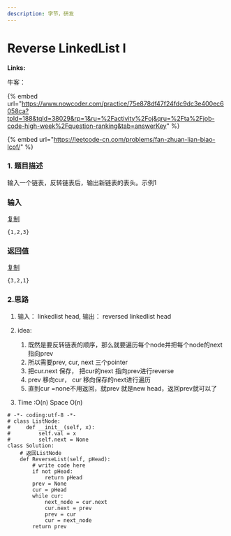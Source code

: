 ```yaml
---
description: 字节，研发
---
```


# Reverse LinkedList I

**Links:**

牛客：

{% embed url="https://www.nowcoder.com/practice/75e878df47f24fdc9dc3e400ec6058ca?tpId=188&tqId=38029&rp=1&ru=%2Factivity%2Foj&qru=%2Fta%2Fjob-code-high-week%2Fquestion-ranking&tab=answerKey" %}

{% embed url="https://leetcode-cn.com/problems/fan-zhuan-lian-biao-lcof/" %}



### 1. 题目描述

输入一个链表，反转链表后，输出新链表的表头。示例1

### 输入

[复制](javascript:void%280%29;)

```text
{1,2,3}
```

### 返回值

[复制](javascript:void%280%29;)

```text
{3,2,1}
```

### 2.思路

1.  输入： linkedlist head,  输出：  reversed linkedlist head
2. idea:

   1. 既然是要反转链表的顺序，那么就要遍历每个node并把每个node的next指向prev
   2. 所以需要prev, cur, next 三个pointer
   3. 把cur.next 保存， 把cur的next 指向prev进行reverse
   4. prev 移向cur， cur 移向保存的next进行遍历
   5. 直到cur =none不用返回，就prev 就是new head，返回prev就可以了

3. Time :O\(n\)   Space O\(n\) 

```text
# -*- coding:utf-8 -*-
# class ListNode:
#     def __init__(self, x):
#         self.val = x
#         self.next = None
class Solution:
    # 返回ListNode
    def ReverseList(self, pHead):
        # write code here
        if not pHead:
            return pHead
        prev = None
        cur = pHead
        while cur:
            next_node = cur.next
            cur.next = prev
            prev = cur
            cur = next_node
        return prev
```



